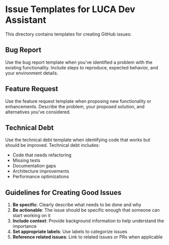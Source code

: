 # Issue Templates for LUCA Dev Assistant

This directory contains templates for creating GitHub issues:

## Bug Report
Use the bug report template when you've identified a problem with the existing functionality. Include steps to reproduce, expected behavior, and your environment details.

## Feature Request
Use the feature request template when proposing new functionality or enhancements. Describe the problem, your proposed solution, and alternatives you've considered.

## Technical Debt
Use the technical debt template when identifying code that works but should be improved. Technical debt includes:
- Code that needs refactoring
- Missing tests
- Documentation gaps
- Architecture improvements
- Performance optimizations

## Guidelines for Creating Good Issues

1. **Be specific**: Clearly describe what needs to be done and why
2. **Be actionable**: The issue should be specific enough that someone can start working on it
3. **Include context**: Provide background information to help understand the importance
4. **Set appropriate labels**: Use labels to categorize issues
5. **Reference related issues**: Link to related issues or PRs when applicable
